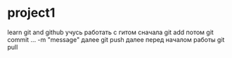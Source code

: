 # project1
learn git and github
учусь работать с гитом
сначала git add
потом git commit ... -m "message"
далее git push
далее перед началом работы git pull
